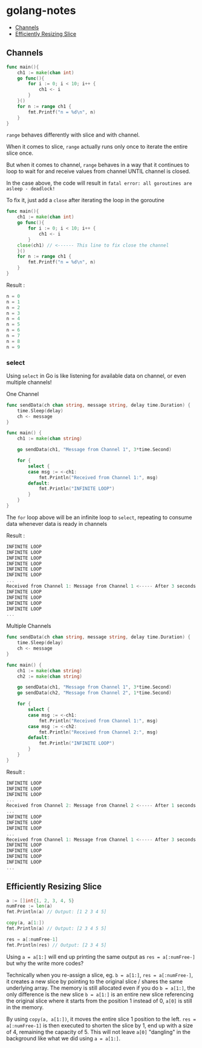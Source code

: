 # golang-notes


- [Channels](#channels)
- [Efficiently Resizing Slice](#efficiently-resizing-slice)
 

## Channels
```go
func main(){
    ch1 := make(chan int)
    go func(){
        for i := 0; i < 10; i++ {
            ch1 <- i
        }
    }()
    for n := range ch1 {
        fmt.Printf("n = %d\n", n)
    }
}
```

`range` behaves differently with slice and with channel.

When it comes to slice, `range` actually runs only once to iterate the entire slice once.

But when it comes to channel, `range` behaves in a way that it continues to loop to wait for and receive values from channel UNTIL channel is closed.

In the case above, the code will result in `fatal error: all goroutines are asleep - deadlock!`

To fix it, just add a `close` after iterating the loop in the goroutine
```go
func main(){
    ch1 := make(chan int)
    go func(){
        for i := 0; i < 10; i++ {
            ch1 <- i
        }
	close(ch1) // <------ This line to fix close the channel
    }()
    for n := range ch1 {
        fmt.Printf("n = %d\n", n)
    }
}
```
Result : 
```go
n = 0
n = 1
n = 2
n = 3
n = 4
n = 5
n = 6
n = 7
n = 8
n = 9
```

### select
Using `select` in Go is like listening for available data on channel, or even multiple channels!

One Channel

```go
func sendData(ch chan string, message string, delay time.Duration) {
    time.Sleep(delay)
    ch <- message
}

func main() {
    ch1 := make(chan string)

    go sendData(ch1, "Message from Channel 1", 3*time.Second)

    for {
        select {
        case msg := <-ch1:
            fmt.Println("Received from Channel 1:", msg)
        default:
            fmt.Println("INFINITE LOOP")
        }
    }
}
```

The `for` loop above will be an infinite loop to `select`, repeating to consume data whenever data is ready in channels

Result :
```go
INFINITE LOOP
INFINITE LOOP
INFINITE LOOP
INFINITE LOOP
INFINITE LOOP
INFINITE LOOP
...
Received from Channel 1: Message from Channel 1 <----- After 3 seconds
INFINITE LOOP
INFINITE LOOP
INFINITE LOOP
INFINITE LOOP
...
```

Multiple Channels

```go
func sendData(ch chan string, message string, delay time.Duration) {
    time.Sleep(delay)
    ch <- message
}

func main() {
    ch1 := make(chan string)
    ch2 := make(chan string)

    go sendData(ch1, "Message from Channel 1", 3*time.Second)
    go sendData(ch2, "Message from Channel 2", 1*time.Second)

    for {
        select {
        case msg := <-ch1:
            fmt.Println("Received from Channel 1:", msg)
        case msg := <-ch2:
            fmt.Println("Received from Channel 2:", msg)
        default:
            fmt.Println("INFINITE LOOP")
        }
    }
}
```
Result :
```go
INFINITE LOOP
INFINITE LOOP
INFINITE LOOP
...
Received from Channel 2: Message from Channel 2 <----- After 1 seconds
...
INFINITE LOOP
INFINITE LOOP
INFINITE LOOP
...
Received from Channel 1: Message from Channel 1 <----- After 3 seconds
INFINITE LOOP
INFINITE LOOP
INFINITE LOOP
INFINITE LOOP
...
```
## Efficiently Resizing Slice

```go
a := []int{1, 2, 3, 4, 5}
numFree := len(a)
fmt.Println(a) // Output: [1 2 3 4 5]

copy(a, a[1:])
fmt.Println(a) // Output: [2 3 4 5 5]

res = a[:numFree-1]
fmt.Println(res) // Output: [2 3 4 5]
```

Using `a = a[1:]` will end up printing the same output as `res = a[:numFree-]` but why the write more codes?

Technically when you re-assign a slice, eg. `b = a[1:]`, `res = a[:numFree-]`, it creates a new slice by pointing to the original slice / shares the same underlying array. The memory is still allocated even if you do `b = a[1:]`, the only difference is the new slice `b = a[1:]` is an entire new slice referencing the original slice where it starts from the position 1 instead of 0, `a[0]` is still in the memory.

By using `copy(a, a[1:])`, it moves the entire slice 1 position to the left. `res = a[:numFree-1]` is then executed to shorten the slice by 1, end up with a size of 4, remaining the capacity of 5. This will not leave `a[0]` "dangling" in the background like what we did using `a = a[1:]`.

